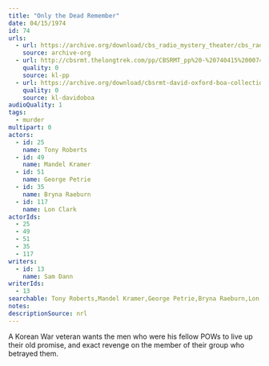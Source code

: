 ```yaml
---
title: "Only the Dead Remember"
date: 04/15/1974
id: 74
urls: 
  - url: https://archive.org/download/cbs_radio_mystery_theater/cbs_radio_mystery_theater-0051-0100.zip/cbs_radio_mystery_theater-0051-0100%2Fcbsrmt_0074_only_the_dead_remember.mp3
    source: archive-org
  - url: http://cbsrmt.thelongtrek.com/pp/CBSRMT_pp%20-%20740415%200074%20Only%20the%20Dead%20Remember.mp3
    quality: 0
    source: kl-pp
  - url: https://archive.org/download/cbsrmt-david-oxford-boa-collection/CBSRMT-740415-0074-Only-the-Dead-Remember-(128-44)_WBBM-JE-{BoA}.mp3
    quality: 0
    source: kl-davidoboa
audioQuality: 1
tags: 
  - murder
multipart: 0
actors:  
  - id: 25
    name: Tony Roberts  
  - id: 49
    name: Mandel Kramer  
  - id: 51
    name: George Petrie  
  - id: 35
    name: Bryna Raeburn  
  - id: 117
    name: Lon Clark
actorIds:  
  - 25  
  - 49  
  - 51  
  - 35  
  - 117
writers:  
  - id: 13
    name: Sam Dann
writerIds:  
  - 13
searchable: Tony Roberts,Mandel Kramer,George Petrie,Bryna Raeburn,Lon Clark Sam Dann
notes: 
descriptionSource: nrl
---
```

A Korean War veteran wants the men who were his fellow POWs to live up their old promise, and exact revenge on the member of their group who betrayed them.